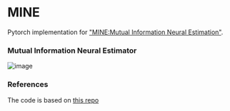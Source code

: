 # MINE
Pytorch implementation for ["MINE:Mutual Information  Neural Estimation"](https://arxiv.org/pdf/1801.04062.pdf).

### Mutual Information Neural Estimator
![image](https://user-images.githubusercontent.com/19561061/70785470-fa1e1c80-1dcd-11ea-8b3e-b41e52d8a915.png)
### References
The code is based on [this repo](https://github.com/MasanoriYamada/Mine_pytorch)

